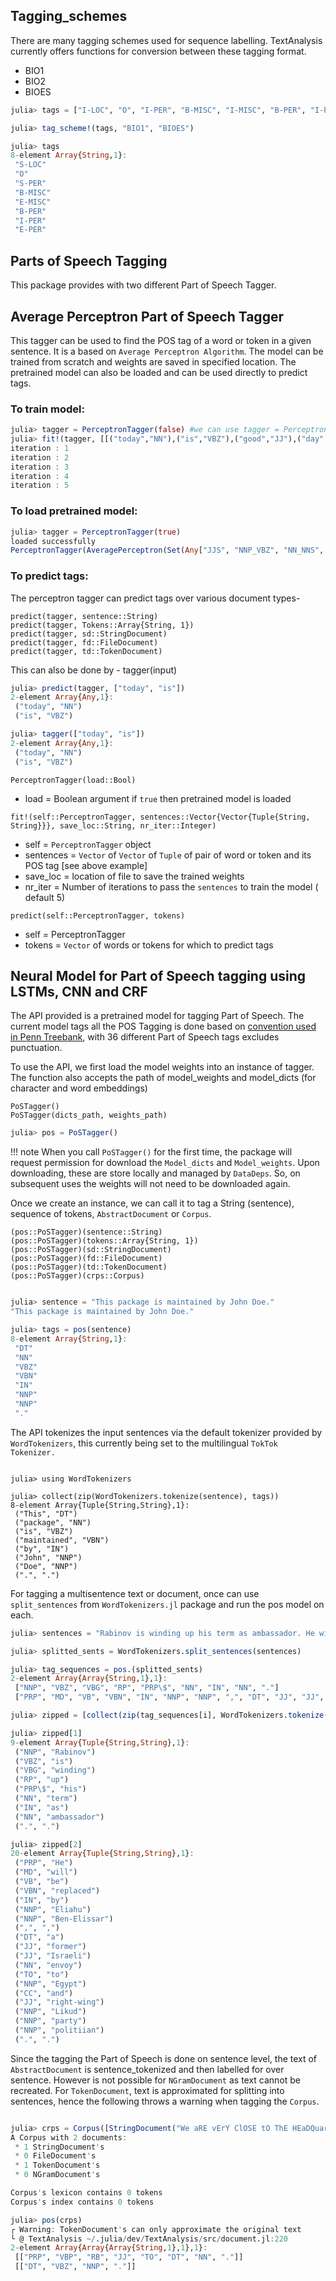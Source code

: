 ## Tagging_schemes

There are many tagging schemes used for sequence labelling.
TextAnalysis currently offers functions for conversion between these tagging format.

*   BIO1
*   BIO2
*   BIOES

```julia
julia> tags = ["I-LOC", "O", "I-PER", "B-MISC", "I-MISC", "B-PER", "I-PER", "I-PER"]

julia> tag_scheme!(tags, "BIO1", "BIOES")

julia> tags
8-element Array{String,1}:
 "S-LOC"
 "O"
 "S-PER"
 "B-MISC"
 "E-MISC"
 "B-PER"
 "I-PER"
 "E-PER"
```

## Parts of Speech Tagging

This package provides with two different Part of Speech Tagger.

## Average Perceptron Part of Speech Tagger

This tagger can be used to find the POS tag of a word or token in a given sentence. It is a based on `Average Perceptron Algorithm`.
The model can be trained from scratch and weights are saved in specified location.
The pretrained model can also be loaded and can be used directly to predict tags.

### To train model:
```julia
julia> tagger = PerceptronTagger(false) #we can use tagger = PerceptronTagger()
julia> fit!(tagger, [[("today","NN"),("is","VBZ"),("good","JJ"),("day","NN")]])
iteration : 1
iteration : 2
iteration : 3
iteration : 4
iteration : 5
```

### To load pretrained model:
```julia
julia> tagger = PerceptronTagger(true)
loaded successfully
PerceptronTagger(AveragePerceptron(Set(Any["JJS", "NNP_VBZ", "NN_NNS", "CC", "NNP_NNS", "EX", "NNP_TO", "VBD_DT", "LS", ("Council", "NNP")  …  "NNPS", "NNP_LS", "VB", "NNS_NN", "NNP_SYM", "VBZ", "VBZ_JJ", "UH", "SYM", "NNP_NN", "CD"]), Dict{Any,Any}("i+2 word wetlands"=>Dict{Any,Any}("NNS"=>0.0,"JJ"=>0.0,"NN"=>0.0),"i-1 tag+i word NNP basic"=>Dict{Any,Any}("JJ"=>0.0,"IN"=>0.0),"i-1 tag+i word DT chloride"=>Dict{Any,Any}("JJ"=>0.0,"NN"=>0.0),"i-1 tag+i word NN choo"=>Dict{Any,Any}("NNP"=>0.0,"NN"=>0.0),"i+1 word antarctica"=>Dict{Any,Any}("FW"=>0.0,"NN"=>0.0),"i-1 tag+i word -START- appendix"=>Dict{Any,Any}("NNP"=>0.0,"NNPS"=>0.0,"NN"=>0.0),"i-1 word wahoo"=>Dict{Any,Any}("JJ"=>0.0,"VBD"=>0.0),"i-1 tag+i word DT children's"=>Dict{Any,Any}("NNS"=>0.0,"NN"=>0.0),"i word dnipropetrovsk"=>Dict{Any,Any}("NNP"=>0.003,"NN"=>-0.003),"i suffix hla"=>Dict{Any,Any}("JJ"=>0.0,"NN"=>0.0)…), DefaultDict{Any,Any,Int64}(), DefaultDict{Any,Any,Int64}(), 1, ["-START-", "-START2-"]), Dict{Any,Any}("is"=>"VBZ","at"=>"IN","a"=>"DT","and"=>"CC","for"=>"IN","by"=>"IN","Retrieved"=>"VBN","was"=>"VBD","He"=>"PRP","in"=>"IN"…), Set(Any["JJS", "NNP_VBZ", "NN_NNS", "CC", "NNP_NNS", "EX", "NNP_TO", "VBD_DT", "LS", ("Council", "NNP")  …  "NNPS", "NNP_LS", "VB", "NNS_NN", "NNP_SYM", "VBZ", "VBZ_JJ", "UH", "SYM", "NNP_NN", "CD"]), ["-START-", "-START2-"], ["-END-", "-END2-"], Any[])
```

### To predict tags:

The perceptron tagger can predict tags over various document types-

    predict(tagger, sentence::String)
    predict(tagger, Tokens::Array{String, 1})
    predict(tagger, sd::StringDocument)
    predict(tagger, fd::FileDocument)
    predict(tagger, td::TokenDocument)

This can also be done by -
    tagger(input)


```julia
julia> predict(tagger, ["today", "is"])
2-element Array{Any,1}:
 ("today", "NN")
 ("is", "VBZ")

julia> tagger(["today", "is"])
2-element Array{Any,1}:
 ("today", "NN")
 ("is", "VBZ")
```

`PerceptronTagger(load::Bool)`

* load      = Boolean argument if `true` then pretrained model is loaded

`fit!(self::PerceptronTagger, sentences::Vector{Vector{Tuple{String, String}}}, save_loc::String, nr_iter::Integer)`

* self      = `PerceptronTagger` object
* sentences = `Vector` of `Vector` of `Tuple` of pair of word or token and its POS tag [see above example]
* save_loc  = location of file to save the trained weights
* nr_iter   = Number of iterations to pass the `sentences` to train the model ( default 5)

`predict(self::PerceptronTagger, tokens)`

* self      = PerceptronTagger
* tokens    = `Vector` of words or tokens for which to predict tags

## Neural Model for Part of Speech tagging using LSTMs, CNN and CRF

The API provided is a pretrained model for tagging Part of Speech.
The current model tags all the POS Tagging is done based on [convention used in Penn Treebank](https://www.ling.upenn.edu/courses/Fall_2003/ling001/penn_treebank_pos.html), with 36 different Part of Speech tags excludes punctuation.

To use the API, we first load the model weights into an instance of tagger.
The function also accepts the path of model_weights and model_dicts (for character and word embeddings)

    PoSTagger()
    PoSTagger(dicts_path, weights_path)

```julia
julia> pos = PoSTagger()

```

!!! note
    When you call `PoSTagger()` for the first time, the package will request permission for download the `Model_dicts` and `Model_weights`. Upon downloading, these are store locally and managed by `DataDeps`. So, on subsequent uses the weights will not need to be downloaded again.

Once we create an instance, we can call it to tag a String (sentence), sequence of tokens, `AbstractDocument` or `Corpus`.

    (pos::PoSTagger)(sentence::String)
    (pos::PoSTagger)(tokens::Array{String, 1})
    (pos::PoSTagger)(sd::StringDocument)
    (pos::PoSTagger)(fd::FileDocument)
    (pos::PoSTagger)(td::TokenDocument)
    (pos::PoSTagger)(crps::Corpus)

```julia

julia> sentence = "This package is maintained by John Doe."
"This package is maintained by John Doe."

julia> tags = pos(sentence)
8-element Array{String,1}:
 "DT"
 "NN"
 "VBZ"
 "VBN"
 "IN"
 "NNP"
 "NNP"
 "."

```

The API tokenizes the input sentences via the default tokenizer provided by `WordTokenizers`, this currently being set to the multilingual `TokTok Tokenizer.`

```

julia> using WordTokenizers

julia> collect(zip(WordTokenizers.tokenize(sentence), tags))
8-element Array{Tuple{String,String},1}:
 ("This", "DT")
 ("package", "NN")
 ("is", "VBZ")
 ("maintained", "VBN")
 ("by", "IN")
 ("John", "NNP")
 ("Doe", "NNP")
 (".", ".")

```

For tagging a multisentence text or document, once can use `split_sentences` from `WordTokenizers.jl` package and run the pos model on each.

```julia
julia> sentences = "Rabinov is winding up his term as ambassador. He will be replaced by Eliahu Ben-Elissar, a former Israeli envoy to Egypt and right-wing Likud party politiian." # Sentence taken from CoNLL 2003 Dataset

julia> splitted_sents = WordTokenizers.split_sentences(sentences)

julia> tag_sequences = pos.(splitted_sents)
2-element Array{Array{String,1},1}:
 ["NNP", "VBZ", "VBG", "RP", "PRP\$", "NN", "IN", "NN", "."]
 ["PRP", "MD", "VB", "VBN", "IN", "NNP", "NNP", ",", "DT", "JJ", "JJ", "NN", "TO", "NNP", "CC", "JJ", "NNP", "NNP", "NNP", "."]

julia> zipped = [collect(zip(tag_sequences[i], WordTokenizers.tokenize(splitted_sents[i]))) for i in eachindex(splitted_sents)]

julia> zipped[1]
9-element Array{Tuple{String,String},1}:
 ("NNP", "Rabinov")
 ("VBZ", "is")
 ("VBG", "winding")
 ("RP", "up")
 ("PRP\$", "his")
 ("NN", "term")
 ("IN", "as")
 ("NN", "ambassador")
 (".", ".")

julia> zipped[2]
20-element Array{Tuple{String,String},1}:
 ("PRP", "He")
 ("MD", "will")
 ("VB", "be")
 ("VBN", "replaced")
 ("IN", "by")
 ("NNP", "Eliahu")
 ("NNP", "Ben-Elissar")
 (",", ",")
 ("DT", "a")
 ("JJ", "former")
 ("JJ", "Israeli")
 ("NN", "envoy")
 ("TO", "to")
 ("NNP", "Egypt")
 ("CC", "and")
 ("JJ", "right-wing")
 ("NNP", "Likud")
 ("NNP", "party")
 ("NNP", "politiian")
 (".", ".")

```

Since the tagging the Part of Speech is done on sentence level,
the text of `AbstractDocument` is sentence_tokenized and then labelled for over sentence.
However is not possible for `NGramDocument` as text cannot be recreated.
For `TokenDocument`, text is approximated for splitting into sentences, hence the following throws a warning when tagging the `Corpus`.

```julia

julia> crps = Corpus([StringDocument("We aRE vErY ClOSE tO ThE HEaDQuarTeRS."), TokenDocument("this is Bangalore.")])
A Corpus with 2 documents:
 * 1 StringDocument's
 * 0 FileDocument's
 * 1 TokenDocument's
 * 0 NGramDocument's

Corpus's lexicon contains 0 tokens
Corpus's index contains 0 tokens

julia> pos(crps)
┌ Warning: TokenDocument's can only approximate the original text
└ @ TextAnalysis ~/.julia/dev/TextAnalysis/src/document.jl:220
2-element Array{Array{Array{String,1},1},1}:
 [["PRP", "VBP", "RB", "JJ", "TO", "DT", "NN", "."]]
 [["DT", "VBZ", "NNP", "."]]

```
